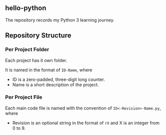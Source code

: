 ## hello-python
The repository records my Python 3 learning journey.

## Repository Structure
### Per Project Folder
Each project has it own folder.

It is named in the format of `ID-Name`, where

* ID is a zero-padded, three-digit long counter.
* Name is a short description of the project.

### Per Project File
Each main code file is named with the convention of `ID<-Revision>-Name.py`, where

* Revision is an optional string in the format of `rX` and X is an integer from 0 to 9.
